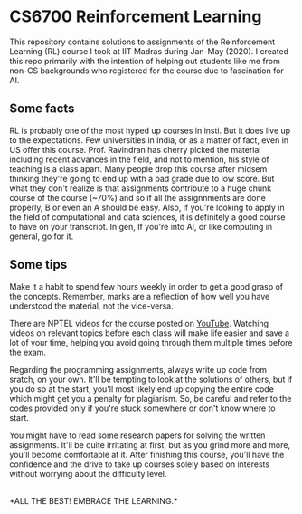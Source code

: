 # CS6700 Reinforcement Learning 

This repository contains solutions to assignments of the Reinforcement Learning (RL) course I took at IIT Madras during Jan-May (2020). I created this repo primarily with the intention of helping out students like me from non-CS backgrounds who registered for the course due to fascination for AI.

## Some facts 

RL is probably one of the most hyped up courses in insti. But it does live up to the expectations. Few universities in India, or as a matter of fact, even in US offer this course. Prof. Ravindran has cherry picked the material including recent advances in the field, and not to mention, his style of teaching is a class apart. Many people drop this course after midsem thinking they're going to end up with a bad grade due to low score. But what they don't realize is that assignments contribute to a huge chunk course of the course (~70%) and so if all the assignnments are done properly, B or even an A should be easy. Also, if you're looking to apply in the field of computational and data sciences, it is definitely a good course to have on your transcript. In gen, If you're into AI, or like computing in general, go for it.

## Some tips 

Make it a habit to spend few hours weekly in order to get a good grasp of the concepts. Remember, marks are a reflection of how well you have understood the material, not the vice-versa.

There are NPTEL videos for the course posted on [YouTube](https://www.youtube.com/watch?v=4CgVEt-BhLA&list=PLyqSpQzTE6M_FwzHFAyf4LSkz_IjMyjD9). Watching videos on relevant topics before each class will make life easier and save a lot of your time, helping you avoid going through them multiple times before the exam.

Regarding the programming assignments, always write up code from sratch, on your own. It'll be tempting to look at the solutions of others, but if you do so at the start, you'll most likely end up copying the entire code which might get you a penalty for plagiarism. So, be careful and refer to the codes provided only if you're stuck somewhere or don't know where to start.

You might have to read some research papers for solving the written assignments. It'll be quite irritating at first, but as you grind more and more, you'll become comfortable at it. After finishing this course, you'll have the confidence and the drive to take up courses solely based on interests without worrying about the difficulty level.

<br />
*ALL THE BEST! EMBRACE THE LEARNING.*

